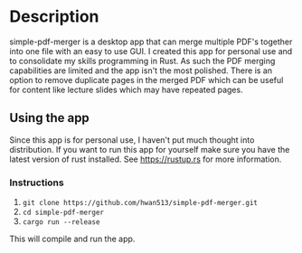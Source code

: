 # Description

simple-pdf-merger is a desktop app that can merge multiple PDF's together into one file with an easy to use GUI.
I created this app for personal use and to consolidate my skills programming in Rust.
As such the PDF merging capabilities are limited and the app isn't the most polished.
There is an option to remove duplicate pages in the merged PDF which can be useful for content like lecture slides which may have repeated pages.

## Using the app

Since this app is for personal use, I haven't put much thought into distribution.
If you want to run this app for yourself make sure you have the latest version of rust installed.
See https://rustup.rs for more information.

### Instructions

1. `git clone https://github.com/hwan513/simple-pdf-merger.git`
2. `cd simple-pdf-merger`
3. `cargo run --release`

This will compile and run the app.
